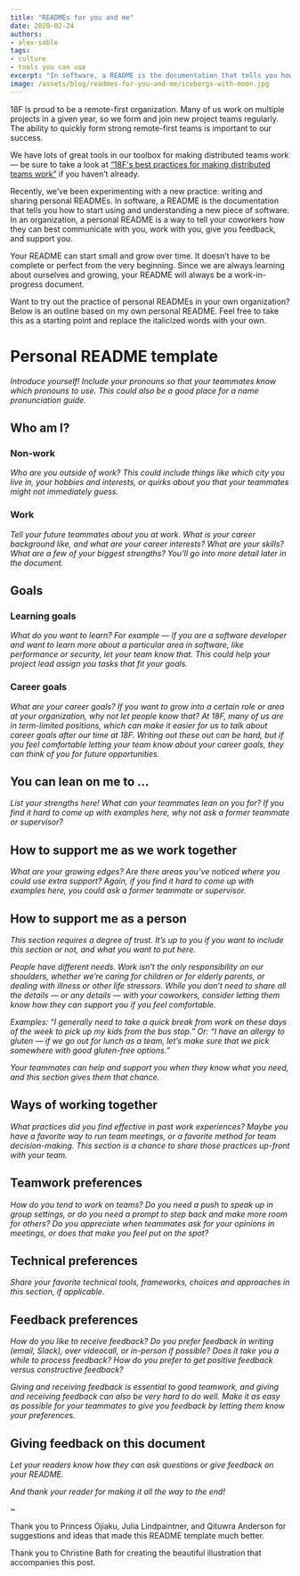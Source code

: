 ```yaml
---
title: "READMEs for you and me"
date: 2020-02-24
authors:
- alex-soble
tags:
- culture
- tools you can use
excerpt: "In software, a README is the documentation that tells you how to start using and understanding a new piece of software. In an organization, a personal README is a way to tell your coworkers how they can best communicate with you, work with you, give you feedback, and support you."
image: /assets/blog/readmes-for-you-and-me/icebergs-with-moon.jpg
---
```


18F is proud to be a remote-first organization. Many of us work on multiple projects in a given year, so we form and join new project teams regularly. The ability to quickly form strong remote-first teams is important to our success.

We have lots of great tools in our toolbox for making distributed teams work — be sure to take a look at [“18F's best practices for making distributed teams work”](https://18f.gsa.gov/2015/10/15/best-practices-for-distributed-teams/) if you haven’t already.

Recently, we’ve been experimenting with a new practice: writing and sharing personal READMEs. In software, a README is the documentation that tells you how to start using and understanding a new piece of software. In an organization, a personal README is a way to tell your coworkers how they can best communicate with you, work with you, give you feedback, and support you.

Your README can start small and grow over time. It doesn’t have to be complete or perfect from the very beginning. Since we are always learning about ourselves and growing, your README will always be a work-in-progress document.

Want to try out the practice of personal READMEs in your own organization? Below is an outline based on my own personal README. Feel free to take this as a starting point and replace the italicized words with your own.

# Personal README template

_Introduce yourself! Include your pronouns so that your teammates know which pronouns to use. This could also be a good place for a name pronunciation guide._

## Who am I?

### Non-work

_Who are you outside of work? This could include things like which city you live in, your hobbies and interests, or quirks about you that your teammates might not immediately guess._

### Work

_Tell your future teammates about you at work. What is your career background like, and what are your career interests? What are your skills? What are a few of your biggest strengths? You’ll go into more detail later in the document._

## Goals

### Learning goals

_What do you want to learn? For example — if you are a software developer and want to learn more about a particular area in software, like performance or security, let your team know that. This could help your project lead assign you tasks that fit your goals._

### Career goals

_What are your career goals? If you want to grow into a certain role or area at your organization, why not let people know that? At 18F, many of us are in term-limited positions, which can make it easier for us to talk about career goals after our time at 18F.  Writing out these out can be hard, but if you feel comfortable letting your team know about your career goals, they can think of you for future opportunities._

## You can lean on me to ...

_List your strengths here! What can your teammates lean on you for? If you find it hard to come up with examples here, why not ask a former teammate or supervisor?_

## How to support me as we work together

_What are your growing edges? Are there areas you’ve noticed where you could use extra support? Again, if you find it hard to come up with examples here, you could ask a former teammate or supervisor._

## How to support me as a person

_This section requires a degree of trust. It’s up to you if you want to include this section or not, and what you want to put here._

_People have different needs. Work isn’t the only responsibility on our shoulders, whether we’re caring for children or for elderly parents, or dealing with illness or other life stressors. While you don’t need to share all the details — or any details — with your coworkers, consider letting them know how they can support you if you feel comfortable._

_Examples: “I generally need to take a quick break from work on these days of the week to pick up my kids from the bus stop.” Or: “I have an allergy to gluten — if we go out for lunch as a team, let’s make sure that we pick somewhere with good gluten-free options.”_

_Your teammates can help and support you when they know what you need, and this section gives them that chance._

## Ways of working together

_What practices did you find effective in past work experiences? Maybe you have a favorite way to run team meetings, or a favorite method for team decision-making. This section is a chance to share those practices up-front with your team._

## Teamwork preferences

_How do you tend to work on teams? Do you need a push to speak up in group settings, or do you need a prompt to step back and make more room for others? Do you appreciate when teammates ask for your opinions in meetings, or does that make you feel put on the spot?_

## Technical preferences

_Share your favorite technical tools, frameworks, choices and approaches in this section, if applicable._

## Feedback preferences

_How do you like to receive feedback? Do you prefer feedback in writing (email, Slack), over videocall, or in-person if possible? Does it take you a while to process feedback? How do you prefer to get positive feedback versus constructive feedback?_

_Giving and receiving feedback is essential to good teamwork, and giving and receiving feedback can also be very hard to do well. Make it as easy as possible for your teammates to give you feedback by letting them know your preferences._

## Giving feedback on this document

_Let your readers know how they can ask questions or give feedback on your README._

_And thank your reader for making it all the way to the end!_

~

Thank you to Princess Ojiaku, Julia Lindpaintner, and Qituwra Anderson for suggestions and ideas that made this README template much better.

Thank you to Christine Bath for creating the beautiful illustration that accompanies this post.

<br/>
<br/>
